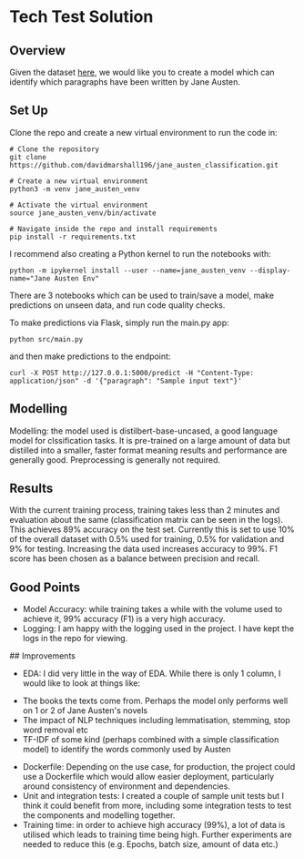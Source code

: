 # Tech Test Solution

## Overview

Given the dataset [here](./data/gutenberg-paragraphs.json), we would like you to create a model which can identify which paragraphs have been written by Jane Austen.

## Set Up
Clone the repo and create a new virtual environment to run the code in:

```
# Clone the repository
git clone https://github.com/davidmarshall196/jane_austen_classification.git

# Create a new virtual environment
python3 -m venv jane_austen_venv

# Activate the virtual environment
source jane_austen_venv/bin/activate

# Navigate inside the repo and install requirements
pip install -r requirements.txt
```

I recommend also creating a Python kernel to run the notebooks with:
```
python -m ipykernel install --user --name=jane_austen_venv --display-name="Jane Austen Env"
```

There are 3 notebooks which can be used to train/save a model, make predictions on unseen data, and run code quality checks.

To make predictions via Flask, simply run the main.py app:
```
python src/main.py
```
and then make predictions to the endpoint:
```
curl -X POST http://127.0.0.1:5000/predict -H "Content-Type: application/json" -d '{"paragraph": "Sample input text"}'
```

## Modelling
Modelling: the model used is distilbert-base-uncased, a good language model for clssification tasks. It is pre-trained on a large amount of data but distilled into a smaller, faster format meaning results and performance are generally good. Preprocessing is generally not required.

## Results
With the current training process, training takes less than 2 minutes and evaluation about the same (classification matrix can be seen in the logs). This achieves 89% accuracy on the test set. Currently this is set to use 10% of the overall dataset with 0.5% used for training, 0.5% for validation and 9% for testing. Increasing the data used increases accuracy to 99%. F1 score has been chosen as a balance between precision and recall.

## Good Points
* Model Accuracy: while training takes a while with the volume used to achieve it, 99% accuracy (F1) is a very high accuracy.
* Logging: I am happy with the logging used in the project. I have kept the logs in the repo for viewing.

## Improvements
* EDA: I did very little in the way of EDA. While there is only 1 column, I would like to look at things like:
- The books the texts come from. Perhaps the model only performs well on 1 or 2 of Jane Austen's novels
- The impact of NLP techniques including lemmatisation, stemming, stop word removal etc
- TF-IDF of some kind (perhaps combined with a simple classification model) to identify the words commonly used by Austen
* Dockerfile: Depending on the use case, for production, the project could use a Dockerfile which would allow easier deployment, particularly around consistency of environment and dependencies.
* Unit and integration tests: I created a couple of sample unit tests but I think it could benefit from more, including some integration tests to test the components and modelling together.
* Training time: in order to achieve high accuracy (99%), a lot of data is utilised which leads to training time being high. Further experiments are needed to reduce this (e.g. Epochs, batch size, amount of data etc.)

